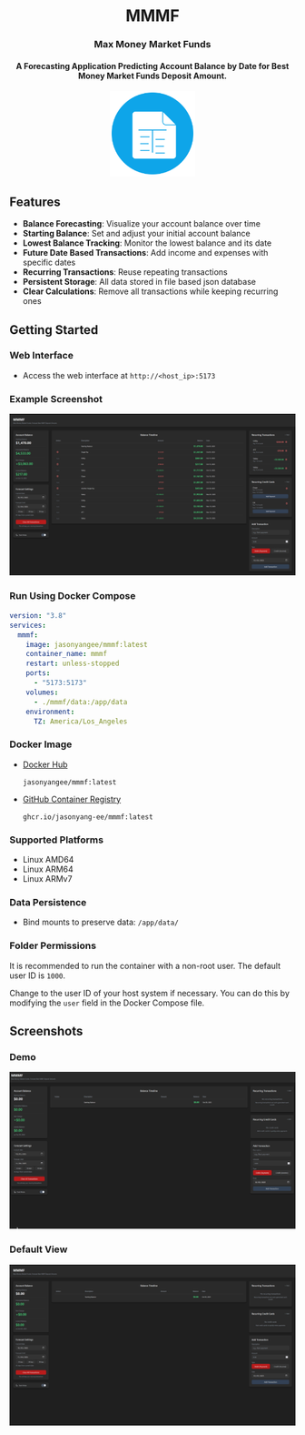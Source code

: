 <h1 align="center">MMMF</h1>
<h3 align="center">Max Money Market Funds</h3>
<h4 align="center">A Forecasting Application Predicting Account Balance by Date for Best Money Market Funds Deposit Amount.</h4>
<p align="center"><img src="public/icon-500.svg" alt="Logo" width="150" /></p>

## Features

- **Balance Forecasting**: Visualize your account balance over time
- **Starting Balance**: Set and adjust your initial account balance
- **Lowest Balance Tracking**: Monitor the lowest balance and its date
- **Future Date Based Transactions**: Add income and expenses with specific dates
- **Recurring Transactions**: Reuse repeating transactions
- **Persistent Storage**: All data stored in file based json database
- **Clear Calculations**: Remove all transactions while keeping recurring ones

## Getting Started

### Web Interface

- Access the web interface at `http://<host_ip>:5173`

### Example Screenshot

![Populated View](doc/screenshotFull.png)

### Run Using Docker Compose

```yaml
version: "3.8"
services:
  mmmf:
    image: jasonyangee/mmmf:latest
    container_name: mmmf
    restart: unless-stopped
    ports:
      - "5173:5173"
    volumes:
      - ./mmmf/data:/app/data
    environment:
      TZ: America/Los_Angeles
```

### Docker Image

- [Docker Hub](https://hub.docker.com/r/jasonyangee/mmmf)

  ```
  jasonyangee/mmmf:latest
  ```

- [GitHub Container Registry](https://github.com/jasonyang-ee/mmmf/pkgs/container/mmmf)

  ```
  ghcr.io/jasonyang-ee/mmmf:latest
  ```

### Supported Platforms

- Linux AMD64
- Linux ARM64
- Linux ARMv7

### Data Persistence

- Bind mounts to preserve data: `/app/data/`

### Folder Permissions

It is recommended to run the container with a non-root user. The default user ID is `1000`.

Change to the user ID of your host system if necessary. You can do this by modifying the `user` field in the Docker Compose file.

## Screenshots

### Demo

![Demo](doc/demo.gif)

### Default View

![Default View](doc/screenshot.png)
